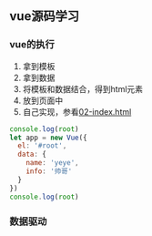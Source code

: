 ## vue源码学习

### vue的执行
  1. 拿到模板
  2. 拿到数据
  3. 将模板和数据结合，得到html元素
  4. 放到页面中
  5. 自己实现，参看[02-index.html](./demos/02-index.html)
```javascript
console.log(root)
let app = new Vue({
  el: '#root',
  data: {
    name: 'yeye',
    info: '帅哥'
  }
})
console.log(root)
```

### 数据驱动
